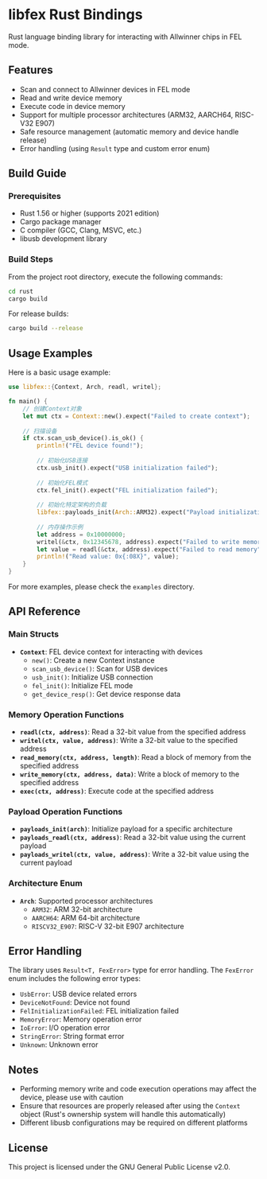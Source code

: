 # libfex Rust Bindings

Rust language binding library for interacting with Allwinner chips in FEL mode.

## Features

- Scan and connect to Allwinner devices in FEL mode
- Read and write device memory
- Execute code in device memory
- Support for multiple processor architectures (ARM32, AARCH64, RISC-V32 E907)
- Safe resource management (automatic memory and device handle release)
- Error handling (using `Result` type and custom error enum)

## Build Guide

### Prerequisites

- Rust 1.56 or higher (supports 2021 edition)
- Cargo package manager
- C compiler (GCC, Clang, MSVC, etc.)
- libusb development library

### Build Steps

From the project root directory, execute the following commands:

```bash
cd rust
cargo build
```

For release builds:

```bash
cargo build --release
```

## Usage Examples

Here is a basic usage example:

```rust
use libfex::{Context, Arch, readl, writel};

fn main() {
    // 创建Context对象
    let mut ctx = Context::new().expect("Failed to create context");
    
    // 扫描设备
    if ctx.scan_usb_device().is_ok() {
        println!("FEL device found!");
        
        // 初始化USB连接
        ctx.usb_init().expect("USB initialization failed");
        
        // 初始化FEL模式
        ctx.fel_init().expect("FEL initialization failed");
        
        // 初始化特定架构的负载
        libfex::payloads_init(Arch::ARM32).expect("Payload initialization failed");
        
        // 内存操作示例
        let address = 0x10000000;
        writel(&ctx, 0x12345678, address).expect("Failed to write memory");
        let value = readl(&ctx, address).expect("Failed to read memory");
        println!("Read value: 0x{:08X}", value);
    }
}
```

For more examples, please check the `examples` directory.

## API Reference

### Main Structs

- **`Context`**: FEL device context for interacting with devices
  - `new()`: Create a new Context instance
  - `scan_usb_device()`: Scan for USB devices
  - `usb_init()`: Initialize USB connection
  - `fel_init()`: Initialize FEL mode
  - `get_device_resp()`: Get device response data

### Memory Operation Functions

- **`readl(ctx, address)`**: Read a 32-bit value from the specified address
- **`writel(ctx, value, address)`**: Write a 32-bit value to the specified address
- **`read_memory(ctx, address, length)`**: Read a block of memory from the specified address
- **`write_memory(ctx, address, data)`**: Write a block of memory to the specified address
- **`exec(ctx, address)`**: Execute code at the specified address

### Payload Operation Functions

- **`payloads_init(arch)`**: Initialize payload for a specific architecture
- **`payloads_readl(ctx, address)`**: Read a 32-bit value using the current payload
- **`payloads_writel(ctx, value, address)`**: Write a 32-bit value using the current payload

### Architecture Enum

- **`Arch`**: Supported processor architectures
  - `ARM32`: ARM 32-bit architecture
  - `AARCH64`: ARM 64-bit architecture
  - `RISCV32_E907`: RISC-V 32-bit E907 architecture

## Error Handling

The library uses `Result<T, FexError>` type for error handling. The `FexError` enum includes the following error types:

- `UsbError`: USB device related errors
- `DeviceNotFound`: Device not found
- `FelInitializationFailed`: FEL initialization failed
- `MemoryError`: Memory operation error
- `IoError`: I/O operation error
- `StringError`: String format error
- `Unknown`: Unknown error

## Notes

- Performing memory write and code execution operations may affect the device, please use with caution
- Ensure that resources are properly released after using the `Context` object (Rust's ownership system will handle this automatically)
- Different libusb configurations may be required on different platforms

## License

This project is licensed under the GNU General Public License v2.0.